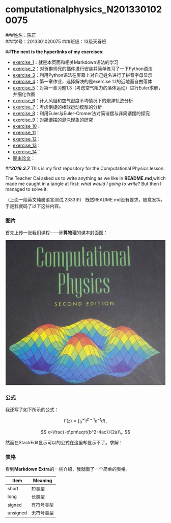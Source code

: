 # **computationalphysics_N2013301020075**
###姓名：陈正  
###学号：2013301020075
###班级：13级天眷班

##**The next is the hyperlinks of my exercises:**

- [exercise_1](https://github.com/XiaobudianChen/computationalphysics_N2013301020075.git)：就是本页面和相关Markdown语法的学习
- [exercise_2](https://github.com/Ron89/thesaurus_query.vim.git)：对贺翀师兄的插件进行安装并简单练习了一下Python语法
- [exercise_3](https://github.com/XiaobudianChen/computationalphysics_N2013301020075/tree/master/exercise_3)：利用Python语法在屏幕上对自己姓名进行了拼音字母显示
- [exercise_4](https://github.com/XiaobudianChen/computationalphysics_N2013301020075/tree/master/chapter1/exercise_4)：第一章作业，选择解决的是exercise 1.1的近地面自由落体
- [exercise_5](https://github.com/XiaobudianChen/computationalphysics_N2013301020075/tree/master/chapter1/exercise_5)：对第一章习题1.3（考虑空气阻力的落体运动）进行Euler求解，并细化作图
- [exercise_6](https://github.com/XiaobudianChen/computationalphysics_N2013301020075/tree/master/chapter2/exercise_6)：计入风阻和空气密度不均情况下的炮弹轨迹分析
- [exercise_7](https://github.com/XiaobudianChen/computationalphysics_N2013301020075/tree/master/chapter2/exercise_7)：考虑倒旋的棒球运动模型的分析
- [exercise_8](https://github.com/XiaobudianChen/computationalphysics_N2013301020075/tree/master/chapter3/exercise_8)：利用Euler与Euler-Cromer法对简谐摆与非简谐摆的探究
- [exercise_9](https://github.com/XiaobudianChen/computationalphysics_N2013301020075/tree/master/chapter3/exercise_9)：对简谐摆的混沌现象的研究
- [exercise_10](https://github.com/XiaobudianChen/computationalphysics_N2013301020075/tree/master/chapter3/exercise_10)：
- [exercise_11](https://github.com/XiaobudianChen/computationalphysics_N2013301020075/tree/master/chapter4/exercise_11)：
- [exercise_12](https://github.com/XiaobudianChen/computationalphysics_N2013301020075/tree/master/chapter4/exercise_12)：
- [exercise_13](https://github.com/XiaobudianChen/computationalphysics_N2013301020075/tree/master/chapter5/exercise_13)：
- [exercise_14](https://github.com/XiaobudianChen/computationalphysics_N2013301020075/tree/master/chapter6/exercise_14)：
- [期末论文](https://github.com/XiaobudianChen/computationalphysics_N2013301020075/tree/master/Final-Paper)：

##***2016.3.7*** 
 This is my first repository for the Computational Physics lesson.
 
 The Teacher Cai asked us to write anything as we like in **README.md**,which made me caught in a tangle at first: *what would I going to write?* But then I managed to solve it.

（上面一段英文纯属语言测试,23333!）
既然README.md没有要求，随意发挥，于是我就码了以下这些内容。

### 图片 

首先上传一张我们课程——**计算物理**的课本封面图：

![](https://raw.githubusercontent.com/XiaobudianChen/computationalphysics_N2013301020075/master/computational.physics.png)

### 公式

我还写了如下所示的公式：
<script type="text/javascript" src="https://cdn.mathjax.org/mathjax/latest/MathJax.js?config=TeX-AMS_HTML"></script>

 $$
\Gamma(z) = \int_0^\infty t^{z-1}e^{-t}dt\,.
$$

 $$
x=\frac{-b\pm\sqrt{b^2-4ac}}{2a}\,.
  $$

然而在StackEdit显示可以的公式在这里却显示不了。求解！

### 表格

看到**Markdown Extra**的一些介绍，我就画了一个简单的表格,

Item     | Meaning
-------- | ---
short    | 短类型
long     | 长类型
signed   | 有符号类型
unsigned | 无符号类型
